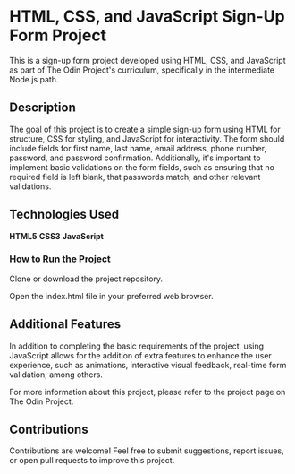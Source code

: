 # HTML, CSS, and JavaScript Sign-Up Form Project

This is a sign-up form project developed using HTML, CSS, and JavaScript as part of The Odin Project's curriculum, specifically in the intermediate Node.js path.

## Description

The goal of this project is to create a simple sign-up form using HTML for structure, CSS for styling, and JavaScript for interactivity. The form should include fields for first name, last name, email address, phone number, password, and password confirmation. Additionally, it's important to implement basic validations on the form fields, such as ensuring that no required field is left blank, that passwords match, and other relevant validations.

## Technologies Used

**HTML5**
**CSS3**
**JavaScript**

### How to Run the Project

Clone or download the project repository.

Open the index.html file in your preferred web browser.

## Additional Features

In addition to completing the basic requirements of the project, using JavaScript allows for the addition of extra features to enhance the user experience, such as animations, interactive visual feedback, real-time form validation, among others.

For more information about this project, please refer to the project page on The Odin Project.

## Contributions

Contributions are welcome! Feel free to submit suggestions, report issues, or open pull requests to improve this project.

